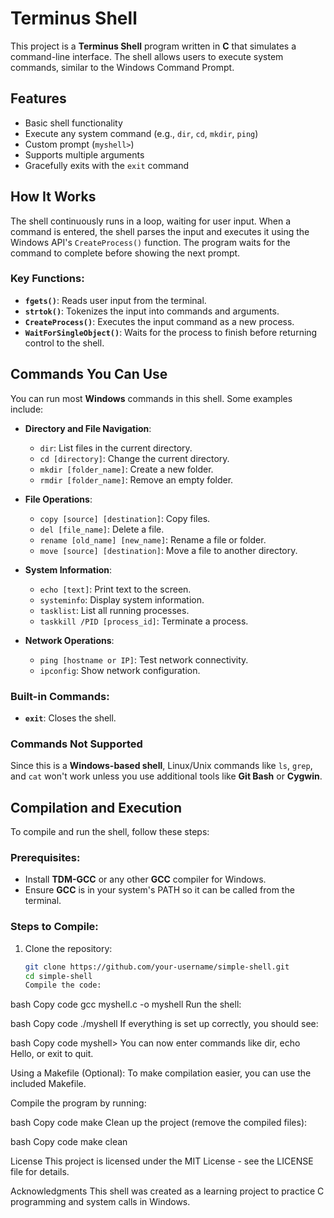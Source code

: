 # Terminus Shell

This project is a **Terminus Shell** program written in **C** that simulates a command-line interface. The shell allows users to execute system commands, similar to the Windows Command Prompt.

## Features

- Basic shell functionality
- Execute any system command (e.g., `dir`, `cd`, `mkdir`, `ping`)
- Custom prompt (`myshell>`)
- Supports multiple arguments
- Gracefully exits with the `exit` command

## How It Works

The shell continuously runs in a loop, waiting for user input. When a command is entered, the shell parses the input and executes it using the Windows API's `CreateProcess()` function. The program waits for the command to complete before showing the next prompt.

### Key Functions:
- **`fgets()`**: Reads user input from the terminal.
- **`strtok()`**: Tokenizes the input into commands and arguments.
- **`CreateProcess()`**: Executes the input command as a new process.
- **`WaitForSingleObject()`**: Waits for the process to finish before returning control to the shell.

## Commands You Can Use

You can run most **Windows** commands in this shell. Some examples include:

- **Directory and File Navigation**:
  - `dir`: List files in the current directory.
  - `cd [directory]`: Change the current directory.
  - `mkdir [folder_name]`: Create a new folder.
  - `rmdir [folder_name]`: Remove an empty folder.

- **File Operations**:
  - `copy [source] [destination]`: Copy files.
  - `del [file_name]`: Delete a file.
  - `rename [old_name] [new_name]`: Rename a file or folder.
  - `move [source] [destination]`: Move a file to another directory.

- **System Information**:
  - `echo [text]`: Print text to the screen.
  - `systeminfo`: Display system information.
  - `tasklist`: List all running processes.
  - `taskkill /PID [process_id]`: Terminate a process.

- **Network Operations**:
  - `ping [hostname or IP]`: Test network connectivity.
  - `ipconfig`: Show network configuration.

### Built-in Commands:
- **`exit`**: Closes the shell.

### Commands Not Supported
Since this is a **Windows-based shell**, Linux/Unix commands like `ls`, `grep`, and `cat` won't work unless you use additional tools like **Git Bash** or **Cygwin**.

## Compilation and Execution

To compile and run the shell, follow these steps:

### Prerequisites:
- Install **TDM-GCC** or any other **GCC** compiler for Windows.
- Ensure **GCC** is in your system's PATH so it can be called from the terminal.

### Steps to Compile:

1. Clone the repository:
   ```bash
   git clone https://github.com/your-username/simple-shell.git
   cd simple-shell
   Compile the code:

bash
Copy code
gcc myshell.c -o myshell
Run the shell:

bash
Copy code
./myshell
If everything is set up correctly, you should see:

bash
Copy code
myshell>
You can now enter commands like dir, echo Hello, or exit to quit.

Using a Makefile (Optional):
To make compilation easier, you can use the included Makefile.

Compile the program by running:

bash
Copy code
make
Clean up the project (remove the compiled files):

bash
Copy code
make clean

License
This project is licensed under the MIT License - see the LICENSE file for details.

Acknowledgments
This shell was created as a learning project to practice C programming and system calls in Windows.
